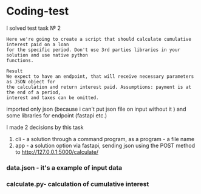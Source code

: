 # Coding-test
I solved test task № 2
~~~
Here we're going to create a script that should calculate cumulative interest paid on a loan
for the specific period. Don't use 3rd parties libraries in your solution and use native python
functions.

Result
We expect to have an endpoint, that will receive necessary parameters as JSON object for
the calculation and return interest paid. Assumptions: payment is at the end of a period,
interest and taxes can be omitted.
~~~ 
imported only json (because i can't put json file on input without it ) and some libraries for endpoint (fastapi etc.)

I made 2 decisions by this task
1) cli - a solution through a command program, as a program - a file name
2) app - a solution option via fastapi, sending json using the POST method to http://127.0.0.1:5000/calculate/

### data.json - it's a example of input data 

### calculate.py- calculation of cumulative interest

